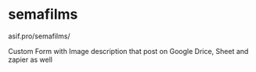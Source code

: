 # semafilms
asif.pro/semafilms/

Custom Form with Image description that post on Google Drice, Sheet and zapier as well
